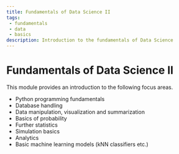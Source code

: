 ```yaml
---
title: Fundamentals of Data Science II
tags: 
 - fundamentals
 - data
 - basics
description: Introduction to the fundamentals of Data Science
---
```


# Fundamentals of Data Science II

This module provides an introduction to the following focus areas.
- Python programming fundamentals
- Database handling
- Data manipulation, visualization and summarization
- Basics of probability
- Further statistics
- Simulation basics
- Analytics
- Basic machine learning models (kNN classifiers etc.)